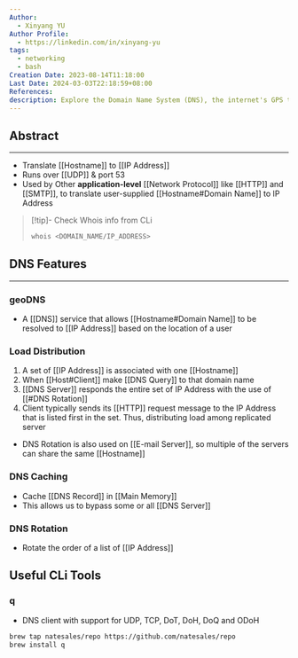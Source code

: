 ```yaml
---
Author:
  - Xinyang YU
Author Profile:
  - https://linkedin.com/in/xinyang-yu
tags:
  - networking
  - bash
Creation Date: 2023-08-14T11:18:00
Last Date: 2024-03-03T22:18:59+08:00
References: 
description: Explore the Domain Name System (DNS), the internet's GPS that translates human-readable website names into machine-friendly IP addresses.
---
```

## Abstract
---
- Translate [[Hostname]] to [[IP Address]]
- Runs over [[UDP]] & port 53
- Used by Other **application-level** [[Network Protocol]] like [[HTTP]] and [[SMTP]], to translate user-supplied [[Hostname#Domain Name]] to IP Address

>[!tip]- Check Whois info from CLi
> ```bash
> whois <DOMAIN_NAME/IP_ADDRESS>
> ```




## DNS Features
---
### geoDNS
- A [[DNS]] service that allows [[Hostname#Domain Name]] to be resolved to [[IP Address]] based on the location of a user

### Load Distribution 
1. A set of  [[IP Address]] is associated with one [[Hostname]] 
2. When [[Host#Client]] make [[DNS Query]] to that domain name
3. [[DNS Server]] responds the entire set of IP Address with the use of [[#DNS Rotation]]
4. Client typically sends its [[HTTP]] request message to the IP Address that is listed first in the set. Thus, distributing load among replicated server

- DNS Rotation is also used on [[E-mail Server]], so multiple of the servers can share the same [[Hostname]]

### DNS Caching
- Cache [[DNS Record]] in [[Main Memory]]
- This allows us to bypass some or all [[DNS Server]]

### DNS Rotation
- Rotate the order of a list of [[IP Address]]

## Useful CLi Tools
### q
- DNS client with support for UDP, TCP, DoT, DoH, DoQ and ODoH
```bash
brew tap natesales/repo https://github.com/natesales/repo
brew install q
```